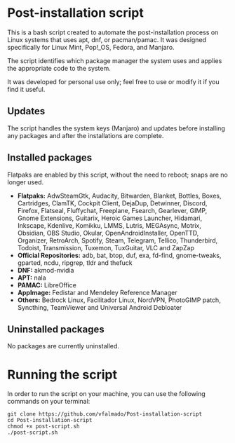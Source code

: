 # Post-installation script

This is a bash script created to automate the post-installation process on Linux systems that uses apt, dnf, or pacman/pamac. It was designed specifically for Linux Mint, Pop!_OS, Fedora, and Manjaro.

The script identifies which package manager the system uses and applies the appropriate code to the system.

It was developed for personal use only; feel free to use or modify it if you find it useful.

## Updates
The script handles the system keys (Manjaro) and updates before installing any packages and after the installations are complete.

## Installed packages
Flatpaks are enabled by this script, without the need to reboot; snaps are no longer used.
* **Flatpaks:** AdwSteamGtk, Audacity, Bitwarden, Blanket, Bottles, Boxes, Cartridges, ClamTK, Cockpit Client, DejaDup, Detwinner, Discord, Firefox, Flatseal, Fluffychat, Freeplane, Fsearch, Gearlever, GIMP, Gnome Extensions, Guitarix, Heroic Games Launcher, Hidamari, Inkscape, Kdenlive, Komikku, LMMS, Lutris, MEGAsync, Motrix, Obsidian, OBS Studio, Okular, OpenAndroidInstaller, OpenTTD, Organizer, RetroArch, Spotify, Steam, Telegram, Tellico, Thunderbird, Todoist, Transmission, Tuxemon, TuxGuitar, VLC and ZapZap
* **Official Repositories:** adb, bat, btop, duf, exa, fd-find, gnome-tweaks, gparted, ncdu, ripgrep, tldr and thefuck
* **DNF:** akmod-nvidia
* **APT:** nala
* **PAMAC:** LibreOffice
* **AppImage:** Fedistar and Mendeley Reference Manager
* **Others:** Bedrock Linux, Facilitador Linux, NordVPN, PhotoGIMP patch, Syncthing, TeamViewer and Universal Android Debloater

## Uninstalled packages
No packages are currently uninstalled.

# Running the script

In order to run the script on your machine, you can use the following commands on your terminal:

    git clone https://github.com/vfalmado/Post-installation-script
    cd Post-installation-script
    chmod +x post-script.sh
    ./post-script.sh
